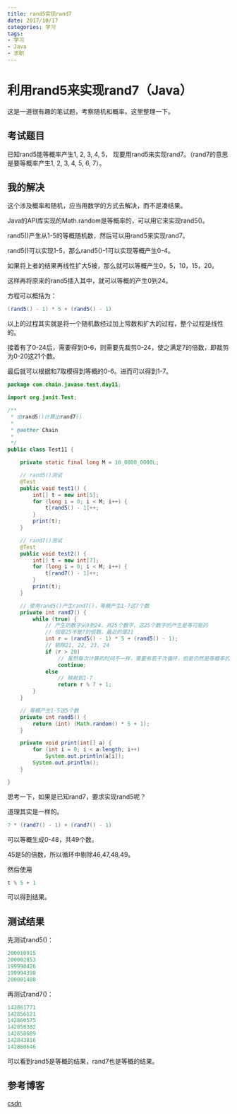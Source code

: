 ```yaml
---
title: rand5实现rand7
date: 2017/10/17
categories: 学习
tags:
- 学习
- Java
- 求职
---
```


利用rand5来实现rand7（Java）
============================
这是一道很有趣的笔试题，考察随机和概率。这里整理一下。

## 考试题目

已知rand5能等概率产生1, 2, 3, 4, 5， 现要用rand5来实现rand7。（rand7的意思是要等概率产生1, 2, 3, 4, 5, 6, 7）。

## 我的解决

这个涉及概率和随机，应当用数学的方式去解决，而不是凑结果。

Java的API库实现的Math.random是等概率的，可以用它来实现rand5()。

rand5()产生从1-5的等概随机数，然后可以用rand5来实现rand7。

rand5()可以实现1-5，那么rand5()-1可以实现等概产生0-4。

如果将上者的结果再线性扩大5被，那么就可以等概产生0，5，10，15，20。

这样再将原来的rand5插入其中，就可以等概的产生0到24。

方程可以概括为：

```java
(rand5() - 1) * 5 + (rand5() - 1)
```

以上的过程其实就是将一个随机数经过加上常数和扩大的过程，整个过程是线性的。

接着有了0-24后，需要得到0-6，则需要先裁剪0-24，使之满足7的倍数，即裁剪为0-20这21个数。

最后就可以根据和7取模得到等概的0-6。进而可以得到1-7。

```java
package com.chain.javase.test.day11;

import org.junit.Test;

/**
 * 由rand5()计算出rand7()
 * 
 * @author Chain
 *
 */
public class Test11 {

	private static final long M = 10_0000_0000L;

	// rand5()测试
	@Test
	public void test1() {
		int[] t = new int[5];
		for (long i = 0; i < M; i++) {
			t[rand5() - 1]++;
		}
		print(t);
	}

	// rand7()测试
	@Test
	public void test2() {
		int[] t = new int[7];
		for (long i = 0; i < M; i++) {
			t[rand7() - 1]++;
		}
		print(t);
	}

	// 使用rand5()产生rand7()，等概产生1-7这7个数
	private int rand7() {
		while (true) {
			// 产生的数字从0到24，共25个数字，这25个数字的产生是等可能的
			// 但是25不是7的倍数，最近的是21
			int r = (rand5() - 1) * 5 + (rand5() - 1);
			// 剔除21, 22, 23, 24
			if (r > 20)
				// 虽然每次计算的时间不一样，需要有若干次循环，但是仍然是等概率的
				continue;
			else
				// 映射到1-7
				return r % 7 + 1;
		}
	}

	// 等概产生1-5这5个数
	private int rand5() {
		return (int) (Math.random() * 5 + 1);
	}

	private void print(int[] a) {
		for (int i = 0; i < a.length; i++)
			System.out.println(a[i]);
		System.out.println();
	}

}
```

思考一下，如果是已知rand7，要求实现rand5呢？

道理其实是一样的。

```java
7 * (rand7() - 1) + (rand7() - 1)
```

可以等概生成0-48，共49个数。

45是5的倍数，所以循环中剔除46,47,48,49。

然后使用

```java
t % 5 + 1
```

可以得到结果。

## 测试结果

先测试rand5()：

```java
200010915
200002853
199990426
199994398
200001408
```

再测试rand7()：

```java
142861771
142856121
142860575
142858382
142858689
142843816
142860646
```

可以看到rand5是等概的结果，rand7也是等概的结果。

## 参考博客

[csdn](http://blog.csdn.net/stpeace/article/details/46672035)